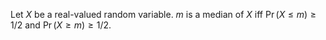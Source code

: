 Let $X$ be a real-valued random variable.
$m$ is a median of $X$ iff
$\Pr(X \le m) \ge 1/2$ and $\Pr(X \ge m) \ge 1/2$.
